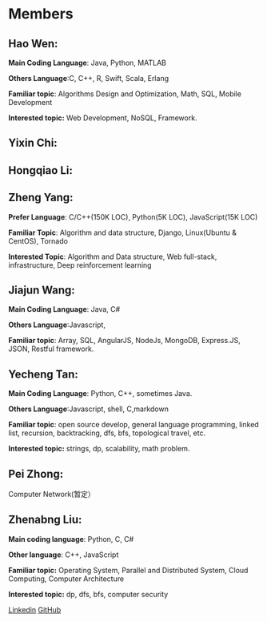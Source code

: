 
# Members

## Hao Wen:

**Main Coding Language**: Java, Python, MATLAB

**Others Language**:C, C++, R, Swift, Scala, Erlang

**Familiar topic**: Algorithms Design and Optimization, Math, SQL, Mobile Development

**Interested topic:** Web Development, NoSQL, Framework.

## Yixin Chi:

## Hongqiao Li:

## Zheng Yang:

**Prefer Language**: C\/C++\(150K LOC\), Python\(5K LOC\), JavaScript\(15K LOC\)

**Familiar Topic**: Algorithm and data structure, Django, Linux\(Ubuntu & CentOS\), Tornado

**Interested Topic**: Algorithm and Data structure, Web full-stack, infrastructure, Deep reinforcement learning

## Jiajun Wang:

**Main Coding Language**: Java, C\#

**Others Language**:Javascript,

**Familiar topic**: Array, SQL, AngularJS, NodeJs, MongoDB, Express.JS, JSON, Restful framework.

## Yecheng Tan:

**Main Coding Language**: Python, C++, sometimes Java.

**Others Language**:Javascript, shell, C,markdown

**Familiar topic**: open source develop, general language programming, linked list, recursion, backtracking, dfs, bfs, topological travel, etc.

**Interested topic:** strings, dp, scalability, math problem.

## Pei Zhong: 
Computer Network\(暂定）

## Zhenabng Liu:

**Main coding language**: Python, C, C\#

**Other language**: C++, JavaScript

**Familiar topic:** Operating System, Parallel and Distributed System, Cloud Computing, Computer Architecture

**Interested topic:** dp, dfs, bfs, computer security

 [Linkedin](www.linkedin.com/in/zhenbang) [GitHub](https://github.com/CrazyCoder4Carrot)

